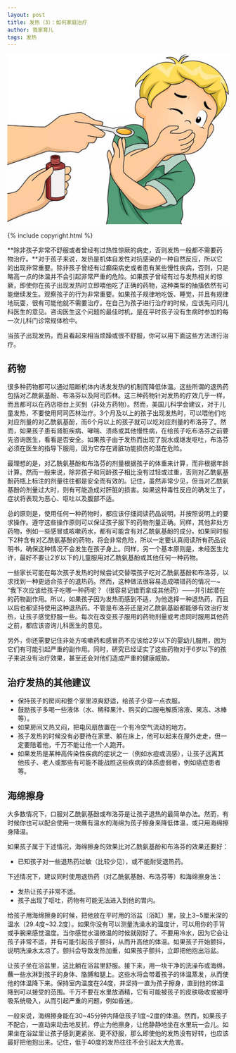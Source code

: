 ```yaml
---
layout: post
title: 发热（3）：如何家庭治疗
author: 我家育儿
tags: 发热
---
```

![家庭治疗](images/w4.jpg)

{% include copyright.html %}

**除非孩子非常不舒服或者曾经有过热性惊厥的病史，否则发热一般都不需要药物治疗。**对于孩子来说，发热是机体自发性对抗感染的一种自然反应，所以它的出现非常重要。除非孩子曾经有过癫痫病史或者患有某些慢性疾病，否则，只是略高一点的体温并不会引起非常严重的危险。如果孩子曾经有过与发热相关的惊厥，即使你在孩子出现发热时立即喂他吃了正确的药物，这种类型的抽搐依然有可能继续发生。观察孩子的行为非常重要。如果孩子规律地吃饭、睡觉，并且有规律地玩耍，很有可能他就不需要治疗。在自己为孩子进行治疗的时候，应该先问问儿科医生的意见。咨询医生这个问题的最佳时机，是在平时孩子没有生病时参加的每一次儿科门诊常规体检中。

当孩子出现发热，而且看起来相当烦躁或很不舒服，你可以用下面这些方法进行治疗。

## 药物
很多种药物都可以通过阻断机体内诱发发热的机制而降低体温。这些所谓的退热药包括对乙酰氨基酚、布洛芬以及阿司匹林。这三种药物针对发热的疗效几乎一样，而且都可以在药店柜台上买到（非处方药物）。然而，美国儿科学会建议，对于儿童发热，不要使用阿司匹林治疗。3个月及以上的孩子出现发热时，可以喂他们吃对应剂量的对乙酰氨基酚，而6个月以上的孩子就可以吃对应剂量的布洛芬了。然而，如果孩子患有肾脏疾病、哮喘、溃疡或其他慢性病，在给孩子吃布洛芬之前要先咨询医生，看看是否安全。如果孩子由于发热而出现了脱水或继发呕吐，布洛芬必须在医生的指导下服用，因为它存在肾脏功能损伤的潜在危险。

最理想的是，对乙酰氨基酚和布洛芬的剂量根据孩子的体重来计算，而非根据年龄计算。然而一般来说，除非孩子和同龄孩子相比没有过轻或过重，否则对乙酰氨基酚药瓶上标注的剂量往往都是安全而有效的。记住，虽然非常少见，但当对乙酰氨基酚的剂量过大时，则有可能造成对肝脏的损害。如果这种毒性反应的确发生了，症状将表现为恶心、呕吐以及腹部不适。

总的原则是，使用任何一种药物时，都应该仔细阅读药品说明，并按照说明上的要求操作。遵守这些操作原则可以保证孩子服下的药物剂量正确。同样，其他非处方药物，例如一些感冒或咳嗽药水，都有可能含有对乙酰氨基酚的成分。如果同时服下2种含有对乙酰氨基酚的药物，将会非常危险，所以一定要认真阅读所有药品说明书，确保这种情况不会发生在孩子身上。同样，另一个基本原则是，未经医生允许，最好不要让2岁以下的儿童服用对乙酰氨基酚或其他任何一种药物。

一些家长可能在每次孩子发热的时候尝试交替喂孩子吃对乙酰氨基酚和布洛芬，以求找到一种更适合孩子的退热药。然而，这种做法很容易造成喂错药的情况一~ “我下次应该给孩子吃哪一种药呢？（很容易记错而拿成其他药）——并引起潜在的药物副作用。所以，如果孩子因为发热而感到不适，为他选择一种退热药，而且以后也都坚持使用这种退热药。不管是布洛芬还是对乙酰氨基鼢都能够有效治疗发热，让孩子感觉舒服一些。每次在改变孩子服用的药物剂量或考虑同时服用其他药之前，都应该咨询儿科医生的意见。

另外，你还需要记住非处方咳嗽药和感冒药不应该给2岁以下的婴幼儿服用，因为它们有可能引起严重的副作用。同时，研究已经证实了这些药物对于6岁以下的孩子来说没有治疗效果，甚至还会对他们造成严重的健康威胁。

## 治疗发热的其他建议
* 保持孩子的房间和整个家里凉爽舒适，给孩子少穿一点衣服。
* 鼓励孩子多喝一些液体（水、稀释果汁、购买的口服电解质溶液、果冻、冰棒等）。
* 如果房间又热又闷，把电风扇放置在一个有冷空气流动的地方。
* 孩子发热的时候没有必要待在家里、躺在床上，他可以起来在屋外走走，但一定要陪着他，千万不能让他一个人跑开。
* 如果发热是某种高传染性疾病的症状之一（例如水痘或流感），让孩子远离其他孩子、老人或那些有可能不能战胜这些疾病的体质虚弱者，例如癌症患者等。

## 海绵擦身
大多数情况下，口服对乙酰氨基酚或布洛芬是让孩子退热的最简单办法。然而，有时候你也可以配合使用一块蘸有温水的海绵为孩子擦身来降低体温，或只用海绵擦身降温。

如果孩子属于下述情况，海绵擦身的效果比对乙酰氨基酚和布洛芬的效果还要好：
* 已知孩子对一些退热药过敏（比较少见），或不能耐受退热药。

下述情况下，建议同时使用退热药（对乙酰氨基酚、布洛芬等）和海绵擦身法：
* 发热让孩子非常不适。
* 孩子出现了呕吐，药物有可能无法进入到他的胃内。

给孩子用海绵擦身的时候，把他放在平时用的浴盆（浴缸）里，放上3~5厘米深的温水（29.4度~32.2度）。如果你没有可以测量洗澡水的温度计，可以用你的手背或手腕来感觉温度。当你感觉水温微温的时候就刚好了。不要用冷水，因为它会让孩子非常不适，并有可能引起孩子颤抖，从而升高他的体温。如果孩子开始颤抖，说明洗澡水太凉了。颤抖会导致发热加重，如果孩子颤抖，立即把他抱出浴盆。

让孩子坐在浴盆里，这比躺在浴盆里舒服。接下来，用一块干净的洗澡布或海绵，蘸一些水淋到孩子的身体、胳膊和腿上。这些水将会带着孩子的体温蒸发，从而使他的体温降下来。保持室内温度在24度，并坚持一直为孩子擦身，直到他的体温降到可以接受的范围。千万不要在水里放酒精，它有可能被孩子的皮肤吸收或被呼吸系统吸入，从而引起严重的问题，例如昏迷。 

一般来说，海绵擦身能在30~45分钟内降低孩子1度~2度的体温。然而，如果孩子不配合，一直动来动去地反抗，停止为他擦身，让他静静地坐在水里玩一会儿。如果坐在浴盆里让孩子感到更紧张、更不舒服，那么即使他的发热没有好转，也应该最好把他抱出来。记住，低于40度的发热往往不会引起太大危害。

